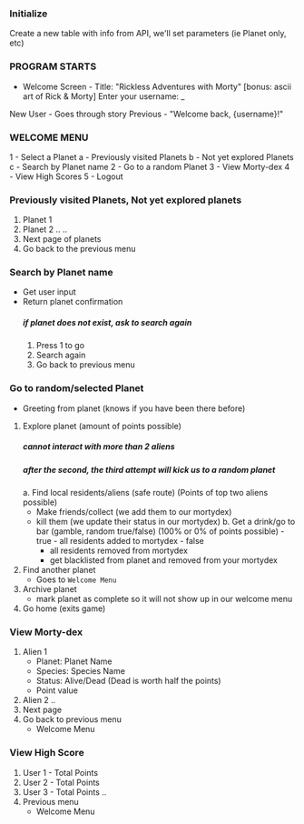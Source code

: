 ### Initialize ###
Create a new table with info from API, we'll set parameters (ie Planet only, etc)

### PROGRAM STARTS ###
 - Welcome Screen -
Title: "Rickless Adventures with Morty"
[bonus: ascii art of Rick & Morty]
Enter your username: _

New User - Goes through story
Previous - "Welcome back, {username}!"

### WELCOME MENU ###
1 - Select a Planet
    a - Previously visited Planets
    b - Not yet explored Planets
    c - Search by Planet name
2 - Go to a random Planet
3 - View Morty-dex
4 - View High Scores
5 - Logout

### Previously visited Planets, Not yet explored planets ###
1. Planet 1
2. Planet 2
..
..
6. Next page of planets
7. Go back to the previous menu

### Search by Planet name ###
- Get user input
- Return planet confirmation
  ##### if planet does not exist, ask to search again
  1. Press 1 to go
  2. Search again
  3. Go back to previous menu

### Go to random/selected Planet ###
- Greeting from planet (knows if you have been there before)
1. Explore planet (amount of points possible)
   ##### cannot interact with more than 2 aliens
   ##### after the second, the third attempt will kick us to a random planet
   a. Find local residents/aliens (safe route) (Points of top two aliens possible)
      - Make friends/collect (we add them to our mortydex)
      - kill them (we update their status in our mortydex)
   b. Get a drink/go to bar (gamble, random true/false) (100% or 0% of points possible)
       - true - all residents added to mortydex
       - false
         - all residents removed from mortydex
         - get blacklisted from planet and removed from your mortydex
2. Find another planet
   - Goes to `Welcome Menu`
3. Archive planet
   - mark planet as complete so it will not show up in our welcome menu
4. Go home (exits game)

### View Morty-dex ###
1. Alien 1
   - Planet: Planet Name
   - Species: Species Name
   - Status: Alive/Dead (Dead is worth half the points)
   - Point value
2. Alien 2
..
6. Next page
7. Go back to previous menu
   - Welcome Menu

### View High Score ###
1. User 1 - Total Points
2. User 2 - Total Points
3. User 3 - Total Points
..
6. Previous menu
   - Welcome Menu
